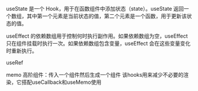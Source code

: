 useState 是一个 Hook，用于在函数组件中添加状态（state）。useState 返回一个数组，其中第一个元素是当前状态的值，第二个元素是一个函数，用于更新该状态的值。

useEffect 的依赖数组用于控制何时执行副作用。如果依赖数组为空，useEffect 只在组件挂载时执行一次。如果依赖数组包含变量，useEffect 会在这些变量变化时重新执行。

useRef

memo 高阶组件：传入一个组件然后生成一个组件
该hooks用来减少不必要的渲染，它搭配useCallback和useMemo使用